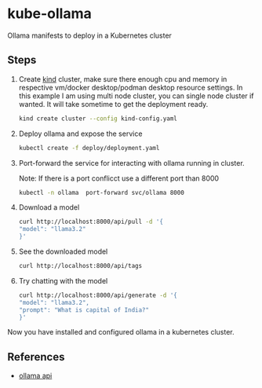 # kube-ollama

Ollama manifests to deploy in a Kubernetes cluster

## Steps

1. Create [kind](https://github.com/kubernetes-sigs/kind) cluster, make sure there enough cpu and memory in respective vm/docker desktop/podman desktop resource settings. In this example I am using multi node cluster, you can single node cluster if wanted. It will take sometime to get the deployment ready.

    ```bash
    kind create cluster --config kind-config.yaml
    ```

1. Deploy ollama and expose the service

    ```bash
    kubectl create -f deploy/deployment.yaml
    ```

1. Port-forward the service for interacting with ollama running in cluster.

    Note: If there is a port conflicct use a different port than 8000

    ```bash
    kubectl -n ollama  port-forward svc/ollama 8000
    ```

1. Download a model

    ```bash
    curl http://localhost:8000/api/pull -d '{
    "model": "llama3.2"
    }'
    ```

1. See the downloaded model

    ```bash
    curl http://localhost:8000/api/tags
    ```

1. Try chatting with the model

    ```bash
    curl http://localhost:8000/api/generate -d '{
    "model": "llama3.2",
    "prompt": "What is capital of India?"
    }'
    ```

Now you have installed and configured ollama in a kubernetes cluster.

## References

- [ollama api](https://github.com/ollama/ollama/blob/main/docs/api.md)
